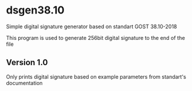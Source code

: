 # dsgen38.10
Simple digital signature generator based on standart GOST 38.10-2018

This program is used to generate 256bit digital signature to the end of the file

## Version 1.0
Only prints digital signature based on example parameters from standart's documentation
